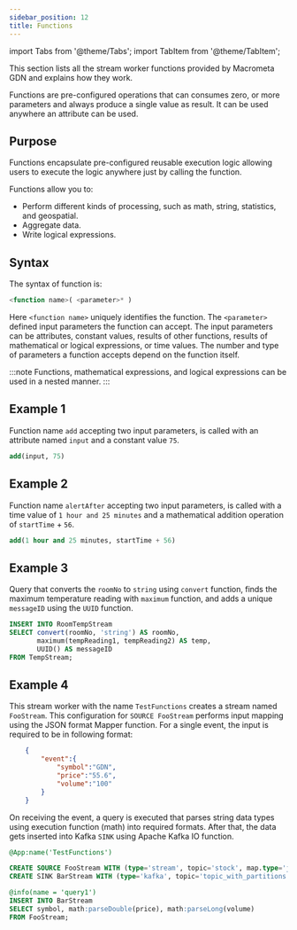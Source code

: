 ```yaml
---
sidebar_position: 12
title: Functions
---
```


import Tabs from '@theme/Tabs';
import TabItem from '@theme/TabItem';

This section lists all the stream worker functions provided by Macrometa GDN and explains how they work.

Functions are pre-configured operations that can consumes zero, or more parameters and always produce a single value as result. It can be used anywhere an attribute can be used.

## Purpose

Functions encapsulate pre-configured reusable execution logic allowing users to execute the logic anywhere just by calling the function.

Functions allow you to:

- Perform different kinds of processing, such as math, string, statistics, and geospatial.
- Aggregate data.
- Write logical expressions.

## Syntax

The syntax of function is:

```sql
<function name>( <parameter>* )
```

Here `<function name>` uniquely identifies the function. The `<parameter>` defined input parameters the function can accept. The input parameters can be attributes, constant values, results of other functions, results of mathematical or logical expressions, or time values. The number and type of parameters a function accepts depend on the function itself.

:::note
Functions, mathematical expressions, and logical expressions can be used in a nested manner.
:::

## Example 1

Function name `add` accepting two input parameters, is called with an attribute named `input` and a constant value `75`.  

```sql
add(input, 75)
```

## Example 2

Function name `alertAfter` accepting two input parameters, is called with a time value of `1 hour and 25 minutes` and a mathematical addition operation of `startTime` + `56`.

```sql
add(1 hour and 25 minutes, startTime + 56)
```

## Example 3

Query that converts the `roomNo` to `string` using `convert` function, finds the maximum temperature reading with `maximum` function, and adds a unique `messageID` using the `UUID` function.

```sql
INSERT INTO RoomTempStream
SELECT convert(roomNo, 'string') AS roomNo,
       maximum(tempReading1, tempReading2) AS temp,
       UUID() AS messageID
FROM TempStream;
```

## Example 4

This stream worker with the name `TestFunctions` creates a stream named `FooStream`. This configuration for `SOURCE FooStream` performs input mapping using the JSON format Mapper function. For a single event, the input is required to be in following format:

```json
    {    
        "event":{        
            "symbol":"GDN",        
            "price":"55.6",        
            "volume":"100"    
        }
    }
```

On receiving the event, a query is executed that parses string data types using execution function (math) into required formats.
After that, the data gets inserted into Kafka `SINK` using Apache Kafka IO function.

```sql
@App:name('TestFunctions') 

CREATE SOURCE FooStream WITH (type='stream', topic='stock', map.type='json') (symbol string, price string, volume string);
CREATE SINK BarStream WITH (type='kafka', topic='topic_with_partitions', partition.no='0', bootstrap.servers='localhost:9092', map.type='json') (symbol string, price double, volume long);

@info(name = 'query1')
INSERT INTO BarStream
SELECT symbol, math:parseDouble(price), math:parseLong(volume) 
FROM FooStream;
```
